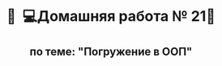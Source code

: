 <h1 align="center">&#128104 &#8205 &#128187Домашняя работа № 21&#128104</h1>
<h2 align="center">по теме: "Погружение в ООП"</h2>
